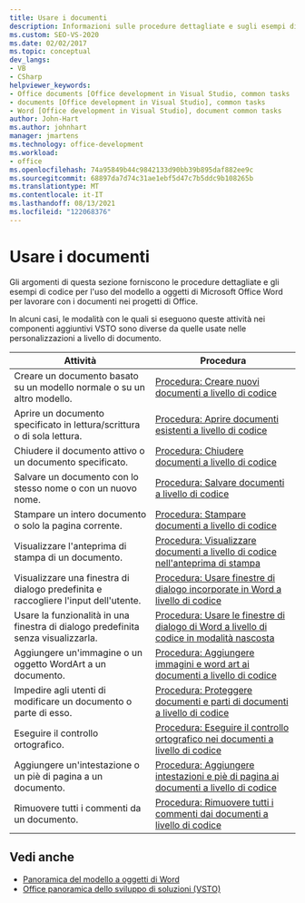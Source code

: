 ```yaml
---
title: Usare i documenti
description: Informazioni sulle procedure dettagliate e sugli esempi di codice per l'uso del modello a oggetti di Microsoft Word per l'uso di documenti in Office progetti.
ms.custom: SEO-VS-2020
ms.date: 02/02/2017
ms.topic: conceptual
dev_langs:
- VB
- CSharp
helpviewer_keywords:
- Office documents [Office development in Visual Studio, common tasks
- documents [Office development in Visual Studio], common tasks
- Word [Office development in Visual Studio], document common tasks
author: John-Hart
ms.author: johnhart
manager: jmartens
ms.technology: office-development
ms.workload:
- office
ms.openlocfilehash: 74a95849b44c9842133d90bb39b895daf882ee9c
ms.sourcegitcommit: 68897da7d74c31ae1ebf5d47c7b5ddc9b108265b
ms.translationtype: MT
ms.contentlocale: it-IT
ms.lasthandoff: 08/13/2021
ms.locfileid: "122068376"
---
```

# <a name="work-with-documents"></a>Usare i documenti
  Gli argomenti di questa sezione forniscono le procedure dettagliate e gli esempi di codice per l'uso del modello a oggetti di Microsoft Office Word per lavorare con i documenti nei progetti di Office.

 In alcuni casi, le modalità con le quali si eseguono queste attività nei componenti aggiuntivi VSTO sono diverse da quelle usate nelle personalizzazioni a livello di documento.

|Attività|Procedura|
|----------|---------------|
|Creare un documento basato su un modello normale o su un altro modello.|[Procedura: Creare nuovi documenti a livello di codice](../vsto/how-to-programmatically-create-new-documents.md)|
|Aprire un documento specificato in lettura/scrittura o di sola lettura.|[Procedura: Aprire documenti esistenti a livello di codice](../vsto/how-to-programmatically-open-existing-documents.md)|
|Chiudere il documento attivo o un documento specificato.|[Procedura: Chiudere documenti a livello di codice](../vsto/how-to-programmatically-close-documents.md)|
|Salvare un documento con lo stesso nome o con un nuovo nome.|[Procedura: Salvare documenti a livello di codice](../vsto/how-to-programmatically-save-documents.md)|
|Stampare un intero documento o solo la pagina corrente.|[Procedura: Stampare documenti a livello di codice](../vsto/how-to-programmatically-print-documents.md)|
|Visualizzare l'anteprima di stampa di un documento.|[Procedura: Visualizzare documenti a livello di codice nell'anteprima di stampa](../vsto/how-to-programmatically-display-documents-in-print-preview.md)|
|Visualizzare una finestra di dialogo predefinita e raccogliere l'input dell'utente.|[Procedura: Usare finestre di dialogo incorporate in Word a livello di codice](../vsto/how-to-programmatically-use-built-in-dialog-boxes-in-word.md)|
|Usare la funzionalità in una finestra di dialogo predefinita senza visualizzarla.|[Procedura: Usare le finestre di dialogo di Word a livello di codice in modalità nascosta](../vsto/how-to-programmatically-use-word-dialog-boxes-in-hidden-mode.md)|
|Aggiungere un'immagine o un oggetto WordArt a un documento.|[Procedura: Aggiungere immagini e word art ai documenti a livello di codice](../vsto/how-to-programmatically-add-pictures-and-word-art-to-documents.md)|
|Impedire agli utenti di modificare un documento o parte di esso.|[Procedura: Proteggere documenti e parti di documenti a livello di codice](../vsto/how-to-programmatically-protect-documents-and-parts-of-documents.md)|
|Eseguire il controllo ortografico.|[Procedura: Eseguire il controllo ortografico nei documenti a livello di codice](../vsto/how-to-programmatically-check-spelling-in-documents.md)|
|Aggiungere un'intestazione o un piè di pagina a un documento.|[Procedura: Aggiungere intestazioni e piè di pagina ai documenti a livello di codice](../vsto/how-to-programmatically-add-headers-and-footers-to-documents.md)|
|Rimuovere tutti i commenti da un documento.|[Procedura: Rimuovere tutti i commenti dai documenti a livello di codice](../vsto/how-to-programmatically-remove-all-comments-from-documents.md)|

## <a name="see-also"></a>Vedi anche
- [Panoramica del modello a oggetti di Word](../vsto/word-object-model-overview.md)
- [Office panoramica dello sviluppo di soluzioni &#40;VSTO&#41;](../vsto/office-solutions-development-overview-vsto.md)

